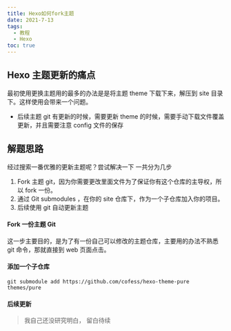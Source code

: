 ```yaml
---
title: Hexo如何fork主题
date: 2021-7-13
tags:
  - 教程
  - Hexo
toc: true
---
```


## Hexo 主题更新的痛点

最初使用更换主题用的最多的办法是是将主题 theme 下载下来，解压到 site 目录下。这样使用会带来一个问题。

- 后续主题 git 有更新的时候，需要更新 theme 的时候，需要手动下载文件覆盖更新，并且需要注意 config 文件的保存

## 解题思路

经过搜索一番优雅的更新主题呢？尝试解决一下 一共分为几步

1. Fork 主题 git，因为你需要更改里面文件为了保证你有这个仓库的主导权，所以 fork 一份。
2. 通过 Git submodules ，在你的 site 仓库下，作为一个子仓库加入你的项目。
3. 后续使用 git 自动更新主题

#### Fork 一份主题 Git

这一步主要目的，是为了有一份自己可以修改的主题仓库，主要用的办法不熟悉 git 命令，那就直接到 web 页面点击。

#### 添加一个子仓库

```
git submodule add https://github.com/cofess/hexo-theme-pure themes/pure

```

#### 后续更新

> 我自己还没研究明白，
> 留白待续
